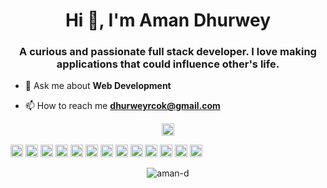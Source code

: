 <h1 align="center">Hi 👋, I'm Aman Dhurwey</h1>

<h3 align="center">A curious and passionate full stack developer. I love making applications that could influence other's life.</h3>

- 💬 Ask me about <b>Web Development</b>

- 📫 How to reach me <b>dhurweyrcok@gmail.com</b>

<p align="center">
<a href="https://linkedin.com/in/aman-dhurwey-3a9040187" target="blank"><img align="center" src="https://cdn.jsdelivr.net/npm/simple-icons@3.0.1/icons/linkedin.svg" alt="aman-dhurwey-3a9040187" height="20" width="20" /></a>
</p>

<p align="left"><img src="https://konpa.github.io/devicon/devicon.git/icons/react/react-original-wordmark.svg" alt="react" width="20" height="20"/> 
    <img src="https://konpa.github.io/devicon/devicon.git/icons/bootstrap/bootstrap-plain.svg" alt="bootstrap" width="20" height="20"/> 
    <img src="https://konpa.github.io/devicon/devicon.git/icons/css3/css3-original-wordmark.svg" alt="css3" width="20" height="20"/> <img src="https://konpa.github.io/devicon/devicon.git/icons/django/django-original.svg" alt="django" width="20" height="20"/> <img src="https://konpa.github.io/devicon/devicon.git/icons/html5/html5-original-wordmark.svg" alt="html5" width="20" height="20"/> <img src="https://konpa.github.io/devicon/devicon.git/icons/javascript/javascript-original.svg" alt="javascript" width="20" height="20"/> <img src="https://konpa.github.io/devicon/devicon.git/icons/mongodb/mongodb-original-wordmark.svg" alt="mongodb" width="20" height="20"/> <img src="https://konpa.github.io/devicon/devicon.git/icons/mysql/mysql-original-wordmark.svg" alt="mysql" width="20" height="20"/> <img src="https://konpa.github.io/devicon/devicon.git/icons/sass/sass-original.svg" alt="sass" width="20" height="20"/> <img src="https://konpa.github.io/devicon/devicon.git/icons/nodejs/nodejs-original-wordmark.svg" alt="nodejs" width="20" height="20"/> <img src="https://konpa.github.io/devicon/devicon.git/icons/python/python-original-wordmark.svg" alt="python" width="20" height="20"/> <img src="https://konpa.github.io/devicon/devicon.git/icons/redux/redux-original.svg" alt="redux" width="20" height="20"/> <img src="https://konpa.github.io/devicon/devicon.git/icons/express/express-original-wordmark.svg" alt="express" width="20" height="20"/></p><p align="center"> <img src="https://github-readme-stats.vercel.app/api?username=aman-d&show_icons=true" alt="aman-d" /> 
</p>



